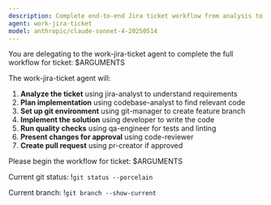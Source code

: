```yaml
---
description: Complete end-to-end Jira ticket workflow from analysis to pull request creation
agent: work-jira-ticket
model: anthropic/claude-sonnet-4-20250514
---
```


You are delegating to the work-jira-ticket agent to complete the full workflow for ticket: $ARGUMENTS

The work-jira-ticket agent will:

1. **Analyze the ticket** using jira-analyst to understand requirements
2. **Plan implementation** using codebase-analyst to find relevant code
3. **Set up git environment** using git-manager to create feature branch
4. **Implement the solution** using developer to write the code
5. **Run quality checks** using qa-engineer for tests and linting
6. **Present changes for approval** using code-reviewer
7. **Create pull request** using pr-creator if approved

Please begin the workflow for ticket: $ARGUMENTS

Current git status:
!`git status --porcelain`

Current branch:
!`git branch --show-current`
